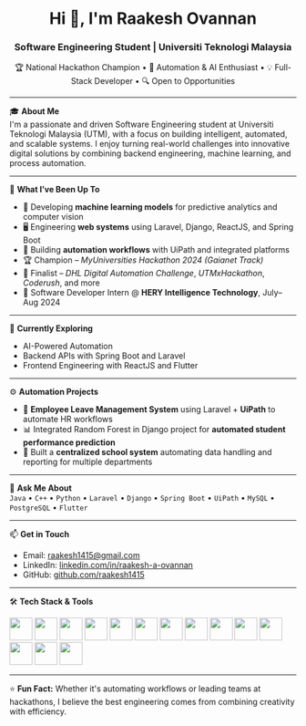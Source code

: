 <h1 align="center">Hi 👋, I'm Raakesh Ovannan</h1>
<h3 align="center">Software Engineering Student | Universiti Teknologi Malaysia</h3>

<p align="center">
🏆 National Hackathon Champion • 🤖 Automation & AI Enthusiast • 💡 Full-Stack Developer • 🔍 Open to Opportunities  
</p>

---

🎓 **About Me**  
I'm a passionate and driven Software Engineering student at Universiti Teknologi Malaysia (UTM), with a focus on building intelligent, automated, and scalable systems. I enjoy turning real-world challenges into innovative digital solutions by combining backend engineering, machine learning, and process automation.

---

💼 **What I’ve Been Up To**  
- 🧠 Developing **machine learning models** for predictive analytics and computer vision  
- 🖥️ Engineering **web systems** using Laravel, Django, ReactJS, and Spring Boot  
- 🤖 Building **automation workflows** with UiPath and integrated platforms  
- 🏆 Champion – *MyUniversities Hackathon 2024 (Gaianet Track)*  
- 🥈 Finalist – *DHL Digital Automation Challenge*, *UTMxHackathon*, *Coderush*, and more  
- 💼 Software Developer Intern @ **HERY Intelligence Technology**, July–Aug 2024  

---

📌 **Currently Exploring**  
- AI-Powered Automation  
- Backend APIs with Spring Boot and Laravel  
- Frontend Engineering with ReactJS and Flutter  

---

⚙️ **Automation Projects**  
- 🧾 **Employee Leave Management System** using Laravel + **UiPath** to automate HR workflows  
- 📊 Integrated Random Forest in Django project for **automated student performance prediction**  
- 📂 Built a **centralized school system** automating data handling and reporting for multiple departments  

---

💬 **Ask Me About**  
`Java` • `C++` • `Python` • `Laravel` • `Django` • `Spring Boot` • `UiPath` • `MySQL` • `PostgreSQL` • `Flutter`

---

📫 **Get in Touch**  
- Email: [raakesh1415@gmail.com](mailto:raakesh1415@gmail.com)  
- LinkedIn: [linkedin.com/in/raakesh-a-ovannan](https://www.linkedin.com/in/raakesh-a-ovannan-b88686255)  
- GitHub: [github.com/raakesh1415](https://github.com/raakesh1415)

---

🛠 **Tech Stack & Tools**

<p align="left">
  <img src="https://cdn.jsdelivr.net/gh/devicons/devicon/icons/java/java-original.svg" width="40" height="40"/>
  <img src="https://cdn.jsdelivr.net/gh/devicons/devicon/icons/python/python-original.svg" width="40" height="40"/>
  <img src="https://cdn.jsdelivr.net/gh/devicons/devicon/icons/cplusplus/cplusplus-original.svg" width="40" height="40"/>
  <img src="https://cdn.jsdelivr.net/gh/devicons/devicon/icons/php/php-original.svg" width="40" height="40"/>
  <img src="https://cdn.jsdelivr.net/gh/devicons/devicon/icons/javascript/javascript-original.svg" width="40" height="40"/>
  <img src="https://cdn.jsdelivr.net/gh/devicons/devicon/icons/html5/html5-original.svg" width="40" height="40"/>
  <img src="https://cdn.jsdelivr.net/gh/devicons/devicon/icons/css3/css3-original.svg" width="40" height="40"/>
  <img src="https://cdn.jsdelivr.net/gh/devicons/devicon/icons/mysql/mysql-original.svg" width="40" height="40"/>
<!--   <img src="https://cdn.jsdelivr.net/gh/devicons/devicon/icons/laravel/laravel-plain.svg" width="40" height="40"/> -->
  <img src="https://cdn.jsdelivr.net/gh/devicons/devicon/icons/django/django-plain.svg" width="40" height="40"/>
  <img src="https://cdn.jsdelivr.net/gh/devicons/devicon/icons/react/react-original.svg" width="40" height="40"/>
  <img src="https://cdn.jsdelivr.net/gh/devicons/devicon/icons/postgresql/postgresql-original.svg" width="40" height="40"/>
  <img src="https://cdn.jsdelivr.net/gh/devicons/devicon/icons/figma/figma-original.svg" width="40" height="40"/>
  <img src="https://cdn.jsdelivr.net/gh/devicons/devicon/icons/linux/linux-original.svg" width="40" height="40"/>
  <img src="https://cdn.jsdelivr.net/gh/devicons/devicon/icons/flutter/flutter-original.svg" width="40" height="40"/>
<!--   <img src="https://upload.wikimedia.org/wikipedia/commons/6/62/UiPath_Logo.png" alt="UiPath" width="40" height="40"/> -->
</p>

---

⭐ **Fun Fact:** Whether it's automating workflows or leading teams at hackathons, I believe the best engineering comes from combining creativity with efficiency.
